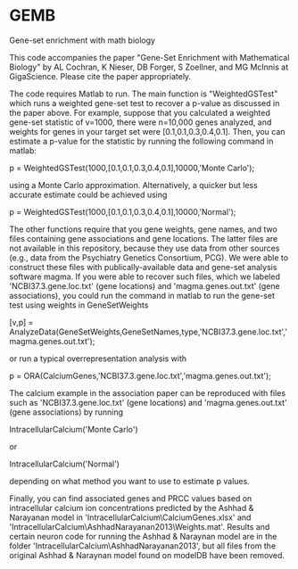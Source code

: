 # GEMB
Gene-set enrichment with math biology

This code accompanies the paper "Gene-Set Enrichment with Mathematical Biology" by AL Cochran, K Nieser, DB Forger, S Zoellner, and MG McInnis at GigaScience. Please cite the paper appropriately. 

The code requires Matlab to run.  The main function is "WeightedGSTest" which runs a weighted gene-set test to recover a p-value as discussed in the paper above.  For example, suppose that you calculated a weighted gene-set statistic of v=1000, there were n=10,000 genes analyzed, and weights for genes in your target set were [0.1,0.1,0.3,0.4,0.1]. Then, you can estimate a p-value for the statistic by running the following command in matlab:

  p = WeightedGSTest(1000,[0.1,0.1,0.3,0.4,0.1],10000,'Monte Carlo');

using a Monte Carlo approximation. Alternatively, a quicker but less accurate estimate could be achieved using 

  p = WeightedGSTest(1000,[0.1,0.1,0.3,0.4,0.1],10000,'Normal');

The other functions require that you gene weights, gene names, and two files containing gene associations and gene locations. The latter files are not available in this repository, because they use data from other sources (e.g., data from the Psychiatry Genetics Consortium, PCG). We were able to construct these files with publically-available data and gene-set analysis software magma. If you were able to recover such files, which we labeled 'NCBI37.3.gene.loc.txt' (gene locations) and 'magma.genes.out.txt' (gene associations), you could run the command in matlab to run the gene-set test using weights in GeneSetWeights

  [v,p] = AnalyzeData(GeneSetWeights,GeneSetNames,type,'NCBI37.3.gene.loc.txt','magma.genes.out.txt');
  
or run a typical overrepresentation analysis with

  p     = ORA(CalciumGenes,'NCBI37.3.gene.loc.txt','magma.genes.out.txt');


The calcium example in the association paper can be reproduced with files such as 'NCBI37.3.gene.loc.txt' (gene locations) and 'magma.genes.out.txt' (gene associations) by running

  IntracellularCalcium('Monte Carlo')
  
or

  IntracellularCalcium('Normal')
  
depending on what method you want to use to estimate p values. 

Finally, you can find associated genes and PRCC values based on intracellular calcium ion concentrations predicted by the Ashhad & Narayanan model in 'IntracellularCalcium\CalciumGenes.xlsx' and 'IntracellularCalcium\AshhadNarayanan2013\Weights.mat'. Results and certain neuron code for running the Ashhad & Naraynan model are in the folder 'IntracellularCalcium\AshhadNarayanan2013', but all files from the original Ashhad & Naraynan model found on modelDB have been removed. 



